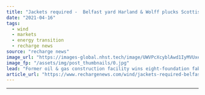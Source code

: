 ```yaml
---
title: "Jackets required -  Belfast yard Harland & Wolff plucks Scottish offshore wind plum"
date: "2021-04-16"
tags: 
  - wind
  - markets
  - energy transition
  - recharge news
source: "recharge news"
image_url: "https://images-global.nhst.tech/image/UWVPcXcyblAwd1IyMVUxeW9od0NJMGtRMXNQRjBacUtGamkvcXVXeklRbz0=/nhst/binary/9371309cbced89cbe596879a0106a575"
image_fp: "/assets/img/post_thumbnails/0.jpg"
lead: "Former oil & gas construction facility wins eight-foundation fabrication deal for 450MW EDF-ESB Neart na Gaoithe project in North Sea"
article_url: "https://www.rechargenews.com/wind/jackets-required-belfast-yard-harland-wolff-plucks-scottish-offshore-wind-plum/2-1-997022"
---
```


---
